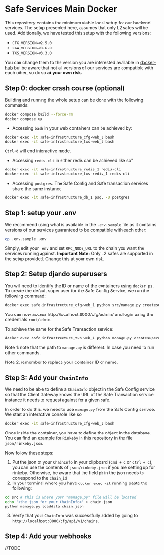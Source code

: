 # Safe Services Main Docker

This repository contains the minimum viable local setup for our backend services.
The setup presented here, assumes that only L2 safes will be used. Additionally, we have tested this setup with the following versions: 

- `CFG_VERSION=v2.5.0`
- `CGW_VERSION=v3.6.0`
- `TXS_VERSION=v3.3.0`

You can change them to the version you are interested available in [docker-hub](https://hub.docker.com/u/gnosispm) but be aware that not all versions of our services are compatible with each other, so do so **at your own risk.** 

## Step 0: docker crash course (optional)

Building and running the whole setup can be done with the following commands: 

```bash
docker compose build --force-rm
docker compose up
```

- Accessing `bash` in your web containers can be achieved by: 

```bash
docker exec -it safe-infrastructure_cfg-web_1 bash
docker exec -it safe-infrastructure_txs-web_1 bash
```

`Ctrl+d` will end interactive mode.

- Accessing `redis-cli` in either redis can be achieved like so"

```bash
docker exec -it safe-infrastructure_redis_1 redis-cli
docker exec -it safe-infrastructure_txs-redis_1 redis-cli
```

- Accessing `postgres`. The Safe Config and Safe transaction services share the same instance

```bash
docker exec -it safe-infrastructure_db_1 psql -U postgres
```

## Step 1: setup your .env

We recommend using what is available in the `.env.sample` file as it contains versions of our services guaranteed to be compatible with each other: 

```bash
cp .env.sample .env
```

Simply, edit your `.env` and set `RPC_NODE_URL` to the chain you want the services running against. 
**Important Note:** Only L2 safes are supported in the setup provided. Change this at your own risk. 


## Step 2: Setup djando superusers

You will need to identify the ID or name of the containers using `docker ps`. To create the default super user for the Safe Config Service, we run the following command:

```bash
docker exec safe-infrastructure_cfg-web_1 python src/manage.py createsuperuser --noinput
```

You can now access http://localhost:8000/cfg/admin/ and login using the credentials `root/admin`.

To achieve the same for the Safe Transaction service: 

```bash
docker exec safe-infrastructure_txs-web_1 python manage.py createsuperuser --noinput
```

Note 1: note that the path to `manage.py` is different. In case you need to run other commands.

Note 2: remember to replace your container ID or name.

## Step 3: Add your `ChainInfo`

We need to be able to define a `ChainInfo` object in the Safe Config service so that the Client Gateway knows the URL of the Safe Transaction service instance it needs to request against for a given safe.

In order to do this, we need to use `manage.py` from the Safe Config serivce. We start an interactive console like so:

```bash
docker exec -it safe-infrastructure_cfg-web_1 bash
```
Once inside the container, you have to define the object in the database. You can find an example for `Rinkeby` in this repository in the file `json/rinkeby.json`.

Now follow these steps:
1. Put the json of your `ChainInfo` in your clipboard (`cmd + c` or `ctrl + c`), you can use the contents of `json/rinkeby.json` if you are setting up for rinkeby. Otherwise, be aware that the field `pk` in the json needs to correspond to the `chain_id`
2. In your terminal where you have `docker exec -it` running paste the following:
```bash
cd src # this is where your "manage.py" file will be located
echo '<the json for your ChainInfo>' > chain.json
python manage.py loaddata chain.json
```
3. Verify that your `ChainInfo` was successfully added by going to `http://localhost:8000/cfg/api/v1/chains`. 

## Step 4: Add your webhooks

//TODO 

